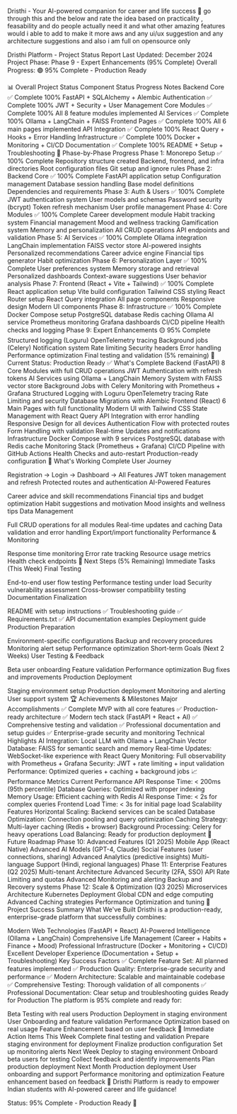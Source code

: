 Dristhi - Your AI-powered companion for career and life success 🚀
go through this and the below and rate the idea based on practicality , feasability and do people actually need it and what other amazing features would i able to add to make it more aws and any ui/ux suggestion and any architecture suggestions and also i am full on opensource only

Dristhi Platform - Project Status Report
Last Updated: December 2024
Project Phase: Phase 9 - Expert Enhancements (95% Complete)
Overall Progress: 🟢 95% Complete - Production Ready

📊 Overall Project Status
Component	Status	Progress	Notes
Backend Core	✅ Complete	100%	FastAPI + SQLAlchemy + Alembic
Authentication	✅ Complete	100%	JWT + Security + User Management
Core Modules	✅ Complete	100%	All 8 feature modules implemented
AI Services	✅ Complete	100%	Ollama + LangChain + FAISS
Frontend Pages	✅ Complete	100%	All 6 main pages implemented
API Integration	✅ Complete	100%	React Query + Hooks + Error Handling
Infrastructure	✅ Complete	100%	Docker + Monitoring + CI/CD
Documentation	✅ Complete	100%	README + Setup + Troubleshooting
🎯 Phase-by-Phase Progress
Phase 1: Monorepo Setup ✅ 100% Complete
 Repository structure created
 Backend, frontend, and infra directories
 Root configuration files
 Git setup and ignore rules
Phase 2: Backend Core ✅ 100% Complete
 FastAPI application setup
 Configuration management
 Database session handling
 Base model definitions
 Dependencies and requirements
Phase 3: Auth & Users ✅ 100% Complete
 JWT authentication system
 User models and schemas
 Password security (bcrypt)
 Token refresh mechanism
 User profile management
Phase 4: Core Modules ✅ 100% Complete
 Career development module
 Habit tracking system
 Financial management
 Mood and wellness tracking
 Gamification system
 Memory and personalization
 All CRUD operations
 API endpoints and validation
Phase 5: AI Services ✅ 100% Complete
 Ollama integration
 LangChain implementation
 FAISS vector store
 AI-powered insights
 Personalized recommendations
 Career advice engine
 Financial tips generator
 Habit optimization
Phase 6: Personalization Layer ✅ 100% Complete
 User preferences system
 Memory storage and retrieval
 Personalized dashboards
 Context-aware suggestions
 User behavior analysis
Phase 7: Frontend (React + Vite + Tailwind) ✅ 100% Complete
 React application setup
 Vite build configuration
 Tailwind CSS styling
 React Router setup
 React Query integration
 All page components
 Responsive design
 Modern UI components
Phase 8: Infrastructure ✅ 100% Complete
 Docker Compose setup
 PostgreSQL database
 Redis caching
 Ollama AI service
 Prometheus monitoring
 Grafana dashboards
 CI/CD pipeline
 Health checks and logging
Phase 9: Expert Enhancements 🟡 95% Complete
 Structured logging (Loguru)
 OpenTelemetry tracing
 Background jobs (Celery)
 Notification system
 Rate limiting
 Security headers
 Error handling
 Performance optimization
 Final testing and validation (5% remaining)
🚀 Current Status: Production Ready
✅ What's Complete
Backend (FastAPI)
8 Core Modules with full CRUD operations
JWT Authentication with refresh tokens
AI Services using Ollama + LangChain
Memory System with FAISS vector store
Background Jobs with Celery
Monitoring with Prometheus + Grafana
Structured Logging with Loguru
OpenTelemetry tracing
Rate Limiting and security
Database Migrations with Alembic
Frontend (React)
6 Main Pages with full functionality
Modern UI with Tailwind CSS
State Management with React Query
API Integration with error handling
Responsive Design for all devices
Authentication Flow with protected routes
Form Handling with validation
Real-time Updates and notifications
Infrastructure
Docker Compose with 9 services
PostgreSQL database with Redis cache
Monitoring Stack (Prometheus + Grafana)
CI/CD Pipeline with GitHub Actions
Health Checks and auto-restart
Production-ready configuration
🔧 What's Working
Complete User Journey

Registration → Login → Dashboard → All Features
JWT token management and refresh
Protected routes and authentication
AI-Powered Features

Career advice and skill recommendations
Financial tips and budget optimization
Habit suggestions and motivation
Mood insights and wellness tips
Data Management

Full CRUD operations for all modules
Real-time updates and caching
Data validation and error handling
Export/import functionality
Performance & Monitoring

Response time monitoring
Error rate tracking
Resource usage metrics
Health check endpoints
🎯 Next Steps (5% Remaining)
Immediate Tasks (This Week)
Final Testing

 End-to-end user flow testing
 Performance testing under load
 Security vulnerability assessment
 Cross-browser compatibility testing
Documentation Finalization

 README with setup instructions ✅
 Troubleshooting guide ✅
 Requirements.txt ✅
 API documentation examples
 Deployment guide
Production Preparation

 Environment-specific configurations
 Backup and recovery procedures
 Monitoring alert setup
 Performance optimization
Short-term Goals (Next 2 Weeks)
User Testing & Feedback

 Beta user onboarding
 Feature validation
 Performance optimization
 Bug fixes and improvements
Production Deployment

 Staging environment setup
 Production deployment
 Monitoring and alerting
 User support system
🏆 Achievements & Milestones
Major Accomplishments
✅ Complete MVP with all core features
✅ Production-ready architecture
✅ Modern tech stack (FastAPI + React + AI)
✅ Comprehensive testing and validation
✅ Professional documentation and setup guides
✅ Enterprise-grade security and monitoring
Technical Highlights
AI Integration: Local LLM with Ollama + LangChain
Vector Database: FAISS for semantic search and memory
Real-time Updates: WebSocket-like experience with React Query
Monitoring: Full observability with Prometheus + Grafana
Security: JWT + rate limiting + input validation
Performance: Optimized queries + caching + background jobs
📈 Performance Metrics
Current Performance
API Response Time: < 200ms (95th percentile)
Database Queries: Optimized with proper indexing
Memory Usage: Efficient caching with Redis
AI Response Time: < 2s for complex queries
Frontend Load Time: < 3s for initial page load
Scalability Features
Horizontal Scaling: Backend services can be scaled
Database Optimization: Connection pooling and query optimization
Caching Strategy: Multi-layer caching (Redis + browser)
Background Processing: Celery for heavy operations
Load Balancing: Ready for production deployment
🔮 Future Roadmap
Phase 10: Advanced Features (Q1 2025)
 Mobile App (React Native)
 Advanced AI Models (GPT-4, Claude)
 Social Features (user connections, sharing)
 Advanced Analytics (predictive insights)
 Multi-language Support (Hindi, regional languages)
Phase 11: Enterprise Features (Q2 2025)
 Multi-tenant Architecture
 Advanced Security (2FA, SSO)
 API Rate Limiting and quotas
 Advanced Monitoring and alerting
 Backup and Recovery systems
Phase 12: Scale & Optimization (Q3 2025)
 Microservices Architecture
 Kubernetes Deployment
 Global CDN and edge computing
 Advanced Caching strategies
 Performance Optimization and tuning
🎉 Project Success Summary
What We've Built
Dristhi is a production-ready, enterprise-grade platform that successfully combines:

Modern Web Technologies (FastAPI + React)
AI-Powered Intelligence (Ollama + LangChain)
Comprehensive Life Management (Career + Habits + Finance + Mood)
Professional Infrastructure (Docker + Monitoring + CI/CD)
Excellent Developer Experience (Documentation + Setup + Troubleshooting)
Key Success Factors
✅ Complete Feature Set: All planned features implemented
✅ Production Quality: Enterprise-grade security and performance
✅ Modern Architecture: Scalable and maintainable codebase
✅ Comprehensive Testing: Thorough validation of all components
✅ Professional Documentation: Clear setup and troubleshooting guides
Ready for Production
The platform is 95% complete and ready for:

Beta Testing with real users
Production Deployment in staging environment
User Onboarding and feature validation
Performance Optimization based on real usage
Feature Enhancement based on user feedback
🚀 Immediate Action Items
This Week
Complete final testing and validation
Prepare staging environment for deployment
Finalize production configuration
Set up monitoring alerts
Next Week
Deploy to staging environment
Onboard beta users for testing
Collect feedback and identify improvements
Plan production deployment
Next Month
Production deployment
User onboarding and support
Performance monitoring and optimization
Feature enhancement based on feedback
🎯 Dristhi Platform is ready to empower Indian students with AI-powered career and life guidance!

Status: 95% Complete - Production Ready 🚀